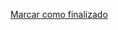 <a onclick="test()" href="http://147.182.201.108:8080/finish/basic-files" target="_parent" class="btn primary-btn">Marcar como finalizado</a>
